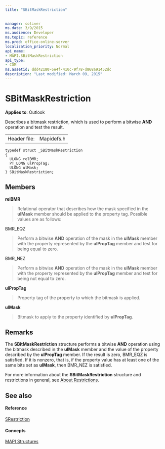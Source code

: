 ```yaml
---
title: "SBitMaskRestriction"
 
 
manager: soliver
ms.date: 3/9/2015
ms.audience: Developer
ms.topic: reference
ms.prod: office-online-server
localization_priority: Normal
api_name:
- MAPI.SBitMaskRestriction
api_type:
- COM
ms.assetid: ddd42180-6e4f-410c-9f78-d868a91452dc
description: "Last modified: March 09, 2015"
---
```


# SBitMaskRestriction

  
  
**Applies to**: Outlook 
  
Describes a bitmask restriction, which is used to perform a bitwise **AND** operation and test the result. 
  
|||
|:-----|:-----|
|Header file:  <br/> |Mapidefs.h  <br/> |
   
```
typedef struct _SBitMaskRestriction
{
  ULONG relBMR;
  PT_LONG ulPropTag;
  ULONG ulMask;
} SBitMaskRestriction;

```

## Members

 **relBMR**
  
> Relational operator that describes how the mask specified in the **ulMask** member should be applied to the property tag. Possible values are as follows: 
    
BMR_EQZ 
  
> Perform a bitwise **AND** operation of the mask in the **ulMask** member with the property represented by the **ulPropTag** member and test for being equal to zero. 
    
BMR_NEZ 
  
> Perform a bitwise **AND** operation of the mask in the **ulMask** member with the property represented by the **ulPropTag** member and test for being not equal to zero. 
    
 **ulPropTag**
  
> Property tag of the property to which the bitmask is applied.
    
 **ulMask**
  
> Bitmask to apply to the property identified by **ulPropTag**.
    
## Remarks

The **SBitMaskRestriction** structure performs a bitwise **AND** operation using the bitmask described in the **ulMask** member and the value of the property described by the **ulPropTag** member. If the result is zero, BMR_EQZ is satisfied. If it is nonzero, that is, if the property value has at least one of the same bits set as **ulMask**, then BMR_NEZ is satisfied.
  
For more information about the **SBitMaskRestriction** structure and restrictions in general, see [About Restrictions](about-restrictions.md).
  
## See also

#### Reference

[SRestriction](srestriction.md)
#### Concepts

[MAPI Structures](mapi-structures.md)

